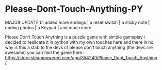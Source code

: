 

# Please-Dont-Touch-Anything-PY

MAJOR UPDATE 1.1
added more endings |
a reset switch |
a sticky note |
ending photos |
a Keypad |
and much more








Please Don't Touch Anything is a puzzle game with simple gameplay i decided to replicate it in python with my own touches here and there in no way is this a stab to the devs of please don't touch anything (the devs are awesome) you can find the game here : https://store.steampowered.com/app/354240/Please_Dont_Touch_Anything/
